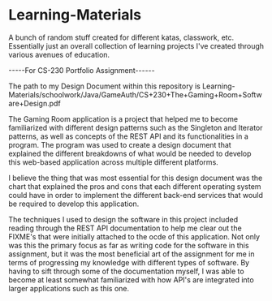 # Learning-Materials
A bunch of random stuff created for different katas, classwork, etc. Essentially just an overall collection of learning projects I've created through various avenues of education.

-----For CS-230 Portfolio Assignment------

The path to my Design Document within this repository is Learning-Materials/schoolwork/Java/GameAuth/CS+230+The+Gaming+Room+Software+Design.pdf

The Gaming Room application is a project that helped me to become familiarized with different design patterns such as the Singleton and Iterator patterns, as well as concepts of the REST API and its functionalities in a program. The program was used to create a design document that explained the different breakdowns of what would be needed to develop this web-based application across multiple different platforms. 

I believe the thing that was most essential for this design document was the chart that explained the pros and cons that each different operating system could have in order to implement the different back-end services that would be required to develop this application.

The techniques I used to design the software in this project included reading through the REST API documentation to help me clear out the FIXME's that were initially attached to the ocde of this application. Not only was this the primary focus as far as writing code for the software in this assignment, but it was the most beneficial art of the assignment for me in terms of progressing my knowledge with different types of software. By having to sift through some of the documentation myself, I was able to become at least somewhat familiarized with how API's are integrated into larger applications such as this one.


